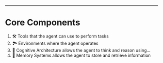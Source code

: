 ---
# Core Components

1. 🛠️ Tools that the agent can use to perform tasks
2. 🏞️ Environments where the agent operates
3. 🗼 Cognitive Architecture allows the agent to think and reason using...
4. 🧠 Memory Systems allows the agent to store and retrieve information
